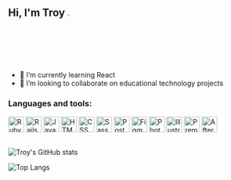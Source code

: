 ## Hi, I'm Troy  <img alt="waving" src="https://media.giphy.com/media/hvRJCLFzcasrR4ia7z/giphy.gif" width="2.5%"/>

- 🌱 I’m currently learning React
- 👯 I’m looking to collaborate on educational technology projects

### Languages and tools:
<p>
<img src="https://cdn.jsdelivr.net/gh/devicons/devicon/icons/ruby/ruby-original.svg" title="Ruby" width="32px"/>
<img src="https://cdn.jsdelivr.net/gh/devicons/devicon/icons/rails/rails-original-wordmark.svg" title="Rails" width="32px"/>
<img src="https://cdn.jsdelivr.net/gh/devicons/devicon/icons/javascript/javascript-original.svg" title="JavaScript" width="32px"/>
<img src="https://cdn.jsdelivr.net/gh/devicons/devicon/icons/html5/html5-original.svg" title="HTML" width="32px"/>
<img src="https://cdn.jsdelivr.net/gh/devicons/devicon/icons/css3/css3-original.svg" title="CSS" width="32px"/>
<img src="https://cdn.jsdelivr.net/gh/devicons/devicon/icons/sass/sass-original.svg" title="Sass" width="32px"/>
<img src="https://cdn.jsdelivr.net/gh/devicons/devicon/icons/postgresql/postgresql-original.svg" title="PostgreSQL" width="32px"/>
<img src="https://cdn.jsdelivr.net/gh/devicons/devicon/icons/figma/figma-original.svg" title="Figma" width="32px"/>
<img src="https://cdn.jsdelivr.net/gh/devicons/devicon/icons/photoshop/photoshop-plain.svg" title="Photoshop" width="32px"/>
<img src="https://cdn.jsdelivr.net/gh/devicons/devicon/icons/illustrator/illustrator-plain.svg" title="Illustrator" width="32px"/>
<img src="https://cdn.jsdelivr.net/gh/devicons/devicon/icons/premierepro/premierepro-original.svg" title="Premiere" width="32px"/>
<img src="https://cdn.jsdelivr.net/gh/devicons/devicon/icons/aftereffects/aftereffects-original.svg" title="After Effects" width="32px"/>
</p>

##
![Troy's GitHub stats](https://github-readme-stats.vercel.app/api?username=troyruss&count_private=true)

![Top Langs](https://github-readme-stats.vercel.app/api/top-langs/?username=troyruss)
<!--
**troyruss/troyruss** is a ✨ _special_ ✨ repository because its `README.md` (this file) appears on your GitHub profile.

Here are some ideas to get you started:
- 🤔 I’m looking for help with ...
- 💬 Ask me about ...
- 📫 How to reach me: ...
- 😄 Pronouns: ...
-->
